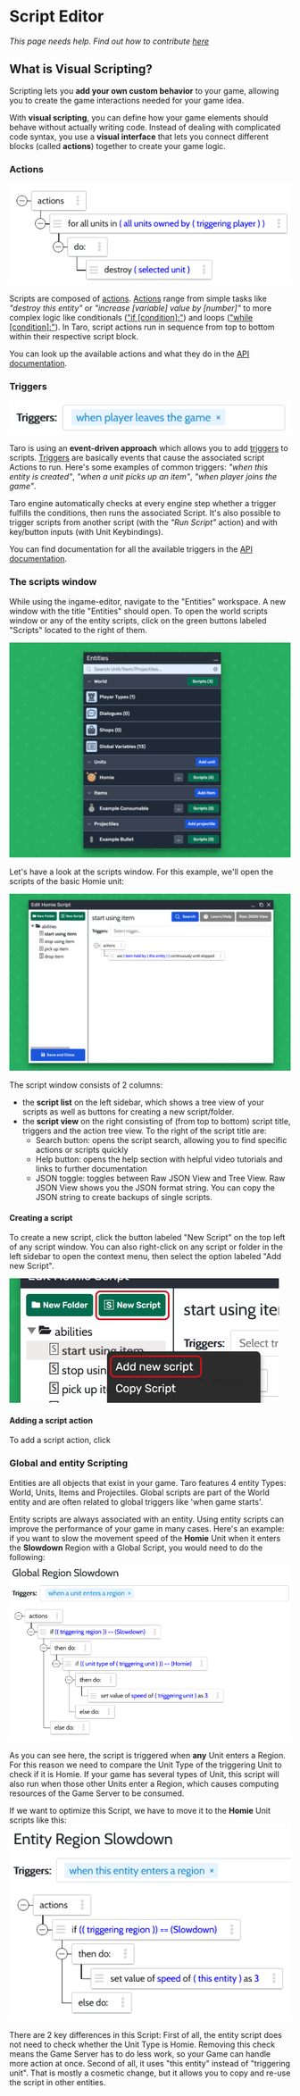 # Script Editor

*This page needs help. Find out how to contribute [here](../../README.md)*


## What is Visual Scripting?

Scripting lets you **add your own custom behavior** to your game, allowing you to create the game interactions needed for your game idea. 

With **visual scripting**, you can define how your game elements should behave without actually writing code. Instead of dealing with complicated code syntax, you use a **visual interface** that lets you connect different blocks (called **actions**) together to create your game logic.

### Actions

![Example of script Actions](../../img/scripting/actions.png)

Scripts are composed of [actions](https://www.modd.io/docs/functions/). [Actions](https://www.modd.io/docs/functions/) range from simple tasks like *"destroy this entity"* or *"increase \[variable\] value by \[number\]"* to more complex logic like conditionals (["if \[condition\]:"](https://www.modd.io/docs/functions/condition/)) and loops (["while \[condition\]:"](https://www.modd.io/docs/functions/while)). In Taro, script actions run in sequence from top to bottom within their respective script block.

You can look up the available actions and what they do in the [API documentation](https://www.modd.io/docs/functions/).


### Triggers

![Example of script triggers](../../img/scripting/trigger.png)

Taro is using an **event-driven approach** which allows you to add [triggers](https://www.modd.io/docs/triggers/) to scripts. [Triggers](https://www.modd.io/docs/triggers/) are basically events that cause the associated script Actions to run. Here's some examples of common triggers: *"when this entity is created"*, *"when a unit picks up an item"*, *"when player joins the game"*. 

Taro engine automatically checks at every engine step whether a trigger fulfills the conditions, then runs the associated Script. It's also possible to trigger scripts from another script (with the *"Run Script"* action) and with key/button inputs (with Unit Keybindings).

You can find documentation for all the available triggers in the [API documentation](https://www.modd.io/docs/triggers/).


### The scripts window

While using the ingame-editor, navigate to the "Entities" workspace. A new window with the title "Entities" should open. To open the world scripts window or any of the entity scripts, click on the green buttons labeled "Scripts" located to the right of them.

![Entity List](../../img/scripting/entitywindow.png)

Let's have a look at the scripts window. For this example, we'll open the scripts of the basic Homie unit:

![scripts of homie unit](../../img/scripting/homiescripts.png)

The script window consists of 2 columns:
* the **script list** on the left sidebar, which shows a tree view of your scripts as well as buttons for creating a new script/folder.
* the **script view** on the right consisting of (from top to bottom) script title, triggers and the action tree view. To the right of the script title are:
	* Search button: opens the script search, allowing you to find specific actions or scripts quickly
	* Help button: opens the help section with helpful video tutorials and links to further documentation
	* JSON toggle: toggles between Raw JSON View and Tree View. Raw JSON View shows you the JSON format string. You can copy the JSON string to create backups of single scripts.

#### Creating a script

To create a new script, click the button labeled "New Script" on the top left of any script window. You can also right-click on any script or folder in the left sidebar to open the context menu, then select the option labeled "Add new Script".  

![creating new script](../../img/scripting/newscript.png)

#### Adding a script action

To add a script action, click 










### Global and entity Scripting

Entities are all objects that exist in your game. Taro features 4 entity Types: World, Units, Items and Projectiles. Global scripts are part of the World entity and are often related to global triggers like 'when game starts'. 

Entity scripts are always associated with an entity. Using entity scripts can improve the performance of your game in many cases. Here's an example: if you want to slow the movement speed of the **Homie** Unit when it enters the **Slowdown** Region with a Global Script, you would need to do the following:  
![Example of a World Script](../../img/scripting/global.png)

As you can see here, the script is triggered when **any** Unit enters a Region. For this reason we need to compare the Unit Type of the triggering Unit to check if it is Homie. If your game has several types of Unit, this script will also run when those other Units enter a Region, which causes computing resources of the Game Server to be consumed.

If we want to optimize this Script, we have to move it to the **Homie** Unit scripts like this:  
![Example of an entity Script](../../img/scripting/entity.png)

There are 2 key differences in this Script:
First of all, the entity script does not need to check whether the Unit Type is Homie. Removing this check means the Game Server has to do less work, so your Game can handle more action at once.
Second of all, it uses "this entity" instead of "triggering unit". That is mostly a cosmetic change, but it allows you to copy and re-use the script in other entities.

